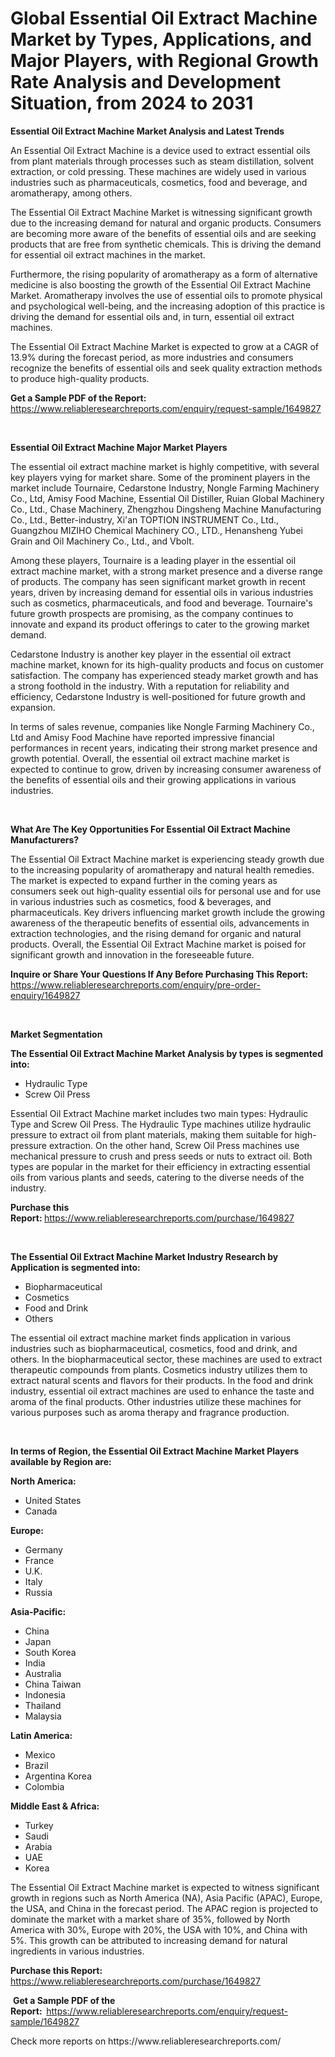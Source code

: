<p><h1>Global Essential Oil Extract Machine Market by Types, Applications, and Major Players, with Regional Growth Rate Analysis and Development Situation, from 2024 to 2031</h1></p><p><strong>Essential Oil Extract Machine Market Analysis and Latest Trends</strong></p>
<p><p>An Essential Oil Extract Machine is a device used to extract essential oils from plant materials through processes such as steam distillation, solvent extraction, or cold pressing. These machines are widely used in various industries such as pharmaceuticals, cosmetics, food and beverage, and aromatherapy, among others.</p><p>The Essential Oil Extract Machine Market is witnessing significant growth due to the increasing demand for natural and organic products. Consumers are becoming more aware of the benefits of essential oils and are seeking products that are free from synthetic chemicals. This is driving the demand for essential oil extract machines in the market.</p><p>Furthermore, the rising popularity of aromatherapy as a form of alternative medicine is also boosting the growth of the Essential Oil Extract Machine Market. Aromatherapy involves the use of essential oils to promote physical and psychological well-being, and the increasing adoption of this practice is driving the demand for essential oils and, in turn, essential oil extract machines.</p><p>The Essential Oil Extract Machine Market is expected to grow at a CAGR of 13.9% during the forecast period, as more industries and consumers recognize the benefits of essential oils and seek quality extraction methods to produce high-quality products.</p></p>
<p><strong>Get a Sample PDF of the Report:&nbsp;</strong> <a href="https://www.reliableresearchreports.com/enquiry/request-sample/1649827">https://www.reliableresearchreports.com/enquiry/request-sample/1649827</a></p>
<p>&nbsp;</p>
<p><strong>Essential Oil Extract Machine Major Market Players</strong></p>
<p><p>The essential oil extract machine market is highly competitive, with several key players vying for market share. Some of the prominent players in the market include Tournaire, Cedarstone Industry, Nongle Farming Machinery Co., Ltd, Amisy Food Machine, Essential Oil Distiller, Ruian Global Machinery Co., Ltd., Chase Machinery, Zhengzhou Dingsheng Machine Manufacturing Co., Ltd., Better-industry, Xi'an TOPTION INSTRUMENT Co., Ltd., Guangzhou MIZIHO Chemical Machinery CO., LTD., Henansheng Yubei Grain and Oil Machinery Co., Ltd., and Vbolt.</p><p>Among these players, Tournaire is a leading player in the essential oil extract machine market, with a strong market presence and a diverse range of products. The company has seen significant market growth in recent years, driven by increasing demand for essential oils in various industries such as cosmetics, pharmaceuticals, and food and beverage. Tournaire's future growth prospects are promising, as the company continues to innovate and expand its product offerings to cater to the growing market demand.</p><p>Cedarstone Industry is another key player in the essential oil extract machine market, known for its high-quality products and focus on customer satisfaction. The company has experienced steady market growth and has a strong foothold in the industry. With a reputation for reliability and efficiency, Cedarstone Industry is well-positioned for future growth and expansion.</p><p>In terms of sales revenue, companies like Nongle Farming Machinery Co., Ltd and Amisy Food Machine have reported impressive financial performances in recent years, indicating their strong market presence and growth potential. Overall, the essential oil extract machine market is expected to continue to grow, driven by increasing consumer awareness of the benefits of essential oils and their growing applications in various industries.</p></p>
<p>&nbsp;</p>
<p><strong>What Are The Key Opportunities For Essential Oil Extract Machine Manufacturers?</strong></p>
<p><p>The Essential Oil Extract Machine market is experiencing steady growth due to the increasing popularity of aromatherapy and natural health remedies. The market is expected to expand further in the coming years as consumers seek out high-quality essential oils for personal use and for use in various industries such as cosmetics, food & beverages, and pharmaceuticals. Key drivers influencing market growth include the growing awareness of the therapeutic benefits of essential oils, advancements in extraction technologies, and the rising demand for organic and natural products. Overall, the Essential Oil Extract Machine market is poised for significant growth and innovation in the foreseeable future.</p></p>
<p><strong>Inquire or Share Your Questions If Any Before Purchasing This Report:</strong> <a href="https://www.reliableresearchreports.com/enquiry/pre-order-enquiry/1649827">https://www.reliableresearchreports.com/enquiry/pre-order-enquiry/1649827</a></p>
<p>&nbsp;</p>
<p><strong>Market Segmentation</strong></p>
<p><strong>The Essential Oil Extract Machine Market Analysis by types is segmented into:</strong></p>
<p><ul><li>Hydraulic Type</li><li>Screw Oil Press</li></ul></p>
<p><p>Essential Oil Extract Machine market includes two main types: Hydraulic Type and Screw Oil Press. The Hydraulic Type machines utilize hydraulic pressure to extract oil from plant materials, making them suitable for high-pressure extraction. On the other hand, Screw Oil Press machines use mechanical pressure to crush and press seeds or nuts to extract oil. Both types are popular in the market for their efficiency in extracting essential oils from various plants and seeds, catering to the diverse needs of the industry.</p></p>
<p><strong>Purchase this Report:&nbsp;</strong><a href="https://www.reliableresearchreports.com/purchase/1649827">https://www.reliableresearchreports.com/purchase/1649827</a></p>
<p>&nbsp;</p>
<p><strong>The Essential Oil Extract Machine Market Industry Research by Application is segmented into:</strong></p>
<p><ul><li>Biopharmaceutical</li><li>Cosmetics</li><li>Food and Drink</li><li>Others</li></ul></p>
<p><p>The essential oil extract machine market finds application in various industries such as biopharmaceutical, cosmetics, food and drink, and others. In the biopharmaceutical sector, these machines are used to extract therapeutic compounds from plants. Cosmetics industry utilizes them to extract natural scents and flavors for their products. In the food and drink industry, essential oil extract machines are used to enhance the taste and aroma of the final products. Other industries utilize these machines for various purposes such as aroma therapy and fragrance production.</p></p>
<p>&nbsp;</p>
<p><strong>In terms of Region, the Essential Oil Extract Machine Market Players available by Region are:</strong></p>
<p>
    <p> <strong> North America: </strong>
        <ul>
            <li>United States</li>
            <li>Canada</li>
        </ul>
        </p> 
    <p> <strong> Europe: </strong>
        <ul>
            <li>Germany</li>
            <li>France</li>
            <li>U.K.</li>
            <li>Italy</li>
            <li>Russia</li>
        </ul>
        </p> 
    <p> <strong> Asia-Pacific: </strong>
        <ul>
            <li>China</li>
            <li>Japan</li>
            <li>South Korea</li>
            <li>India</li>
            <li>Australia</li>
            <li>China Taiwan</li>
            <li>Indonesia</li>
            <li>Thailand</li>
            <li>Malaysia</li>
        </ul>
        </p> 
    <p> <strong> Latin America: </strong>
        <ul>
            <li>Mexico</li>
            <li>Brazil</li>
            <li>Argentina Korea</li>
            <li>Colombia</li>
        </ul>
        </p> 
    <p> <strong> Middle East & Africa: </strong>
        <ul>
            <li>Turkey</li>
            <li>Saudi</li>
            <li>Arabia</li>
            <li>UAE</li>
            <li>Korea</li>
        </ul>
    </p>
    </p>
<p><p>The Essential Oil Extract Machine market is expected to witness significant growth in regions such as North America (NA), Asia Pacific (APAC), Europe, the USA, and China in the forecast period. The APAC region is projected to dominate the market with a market share of 35%, followed by North America with 30%, Europe with 20%, the USA with 10%, and China with 5%. This growth can be attributed to increasing demand for natural ingredients in various industries.</p></p>
<p><strong>Purchase this Report: </strong><a href="https://www.reliableresearchreports.com/purchase/1649827">https://www.reliableresearchreports.com/purchase/1649827</a></p>
<p>&nbsp;<strong>Get a Sample PDF of the Report:&nbsp;&nbsp;</strong><a href="https://www.reliableresearchreports.com/enquiry/request-sample/1649827">https://www.reliableresearchreports.com/enquiry/request-sample/1649827</a></p>
<p><strong></strong></p>
<p>Check more reports on https://www.reliableresearchreports.com/</p>